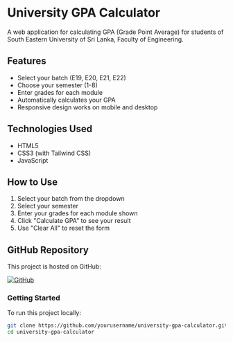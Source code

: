 # University GPA Calculator

A web application for calculating GPA (Grade Point Average) for students of South Eastern University of Sri Lanka, Faculty of Engineering.

## Features

- Select your batch (E19, E20, E21, E22)
- Choose your semester (1-8)
- Enter grades for each module
- Automatically calculates your GPA
- Responsive design works on mobile and desktop

## Technologies Used

- HTML5
- CSS3 (with Tailwind CSS)
- JavaScript

## How to Use

1. Select your batch from the dropdown
2. Select your semester
3. Enter your grades for each module shown
4. Click "Calculate GPA" to see your result
5. Use "Clear All" to reset the form

## GitHub Repository

This project is hosted on GitHub:

[![GitHub](https://img.shields.io/badge/GitHub-Repository-blue?style=for-the-badge&logo=github)](https://github.com/yourusername/university-gpa-calculator)

### Getting Started

To run this project locally:

```bash
git clone https://github.com/yourusername/university-gpa-calculator.git
cd university-gpa-calculator
